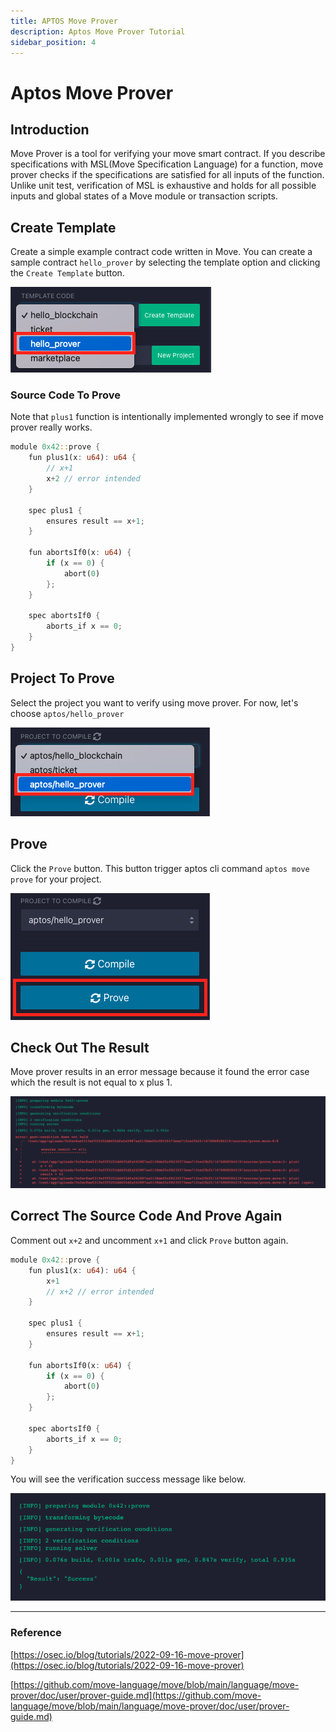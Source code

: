 ```yaml
---
title: APTOS Move Prover
description: Aptos Move Prover Tutorial 
sidebar_position: 4
---
```


# Aptos Move Prover

## Introduction
Move Prover is a tool for verifying your move smart contract.
If you describe specifications with MSL(Move Specification Language) for a function,
move prover checks if the specifications are satisfied for all inputs of the function.
Unlike unit test, verification of MSL is exhaustive and holds for all possible inputs
and global states of a Move module or transaction scripts.

## Create Template

Create a simple example contract code written in Move.
You can create a sample contract `hello_prover` by selecting the template option
and clicking the `Create Template` button.

![template-code-aptos](img/template-code-aptos-hello-prover.png?raw=true 'template-code-aptos-hello-prover')

### Source Code To Prove

Note that `plus1` function is intentionally implemented wrongly
to see if move prover really works.

```rust title="prove.ts"
module 0x42::prove {
    fun plus1(x: u64): u64 {
        // x+1
        x+2 // error intended
    }
    
    spec plus1 {
        ensures result == x+1;
    }
    
    fun abortsIf0(x: u64) {
        if (x == 0) {
            abort(0)
        };
    }

    spec abortsIf0 {
        aborts_if x == 0;
    }
}
```

## Project To Prove

Select the project you want to verify using move prover. For now, let's choose `aptos/hello_prover`

![new-project-aptos](img/project-to-compile-hello-prover.png?raw=true 'project-to-compile-hello-prover')

## Prove

Click the `Prove` button. This button trigger aptos cli command `aptos move prove` for your project.

![new-project-aptos](img/move-prove-button.png?raw=true 'move-prove-button')

## Check Out The Result

Move prover results in an error message because it found the error case which the result is not equal to x plus 1.

![new-project-aptos](img/move-prove-fail.png?raw=true 'move-prove-fail')

## Correct The Source Code And Prove Again

Comment out `x+2` and uncomment `x+1` and click `Prove` button again.

```rust title="prove.ts"
module 0x42::prove {
    fun plus1(x: u64): u64 {
        x+1
        // x+2 // error intended
    }
    
    spec plus1 {
        ensures result == x+1;
    }
    
    fun abortsIf0(x: u64) {
        if (x == 0) {
            abort(0)
        };
    }

    spec abortsIf0 {
        aborts_if x == 0;
    }
}
```

You will see the verification success message like below.

![new-project-aptos](img/move-prove-pass.png?raw=true 'move-prove-pass')


---

### Reference

[https://osec.io/blog/tutorials/2022-09-16-move-prover](https://osec.io/blog/tutorials/2022-09-16-move-prover)

[https://github.com/move-language/move/blob/main/language/move-prover/doc/user/prover-guide.md](https://github.com/move-language/move/blob/main/language/move-prover/doc/user/prover-guide.md)